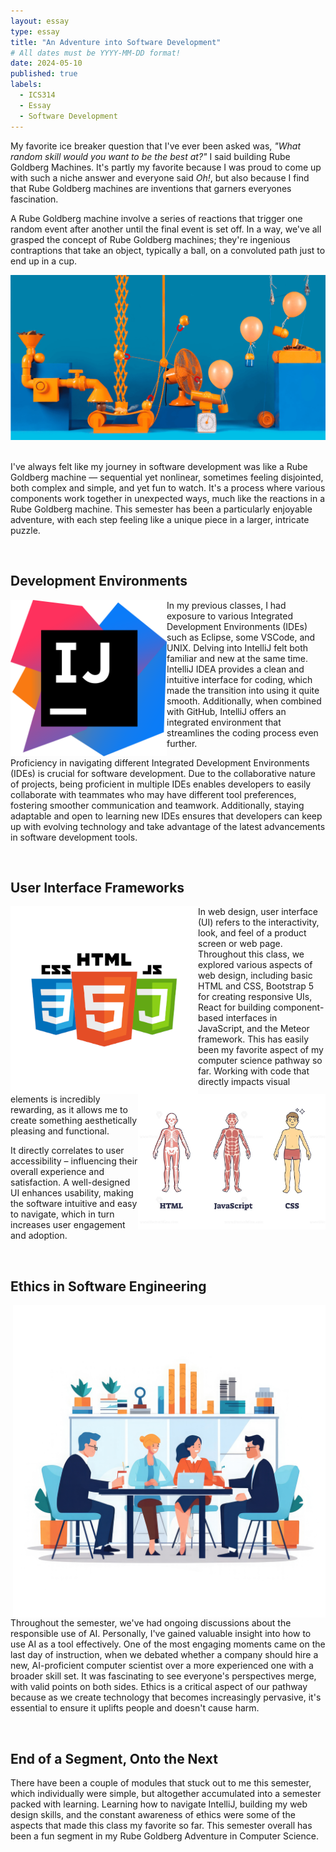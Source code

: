 ```yaml
---
layout: essay
type: essay
title: "An Adventure into Software Development"
# All dates must be YYYY-MM-DD format!
date: 2024-05-10
published: true
labels:
  - ICS314
  - Essay
  - Software Development
---
```


My favorite ice breaker question that I've ever been asked was, *"What random skill would you want to be the best at?"* I said building Rube Goldberg Machines. It's partly my favorite because I was proud to come up with such a niche answer and everyone said *Oh!*, but also because I find that Rube Goldberg machines are inventions that garners everyones fascination.

A Rube Goldberg machine involve a series of reactions that trigger one random event after another until the final event is set off. In a way, we've all grasped the concept of Rube Goldberg machines; they're ingenious contraptions that take an object, typically a ball, on a convoluted path just to end up in a cup. 

<div align="center">
  <img width=600px src="../img/essay_pics/rgm-adventure/rgm-adventure-1.png" class="img-thumbnail">
</div>

<br>

I've always felt like my journey in software development was like a Rube Goldberg machine — sequential yet nonlinear, sometimes feeling disjointed, both complex and simple, and yet fun to watch. It's a process where various components work together in unexpected ways, much like the reactions in a Rube Goldberg machine. This semester has been a particularly enjoyable adventure, with each step feeling like a unique piece in a larger, intricate puzzle.

<br>

## Development Environments

<img align="left" width=250px src="../img/essay_pics/rgm-adventure/rgm-adventure_2.png">

In my previous classes, I had exposure to various Integrated Development Environments (IDEs) such as Eclipse, some VSCode, and UNIX. Delving into IntelliJ felt both familiar and new at the same time. IntelliJ IDEA provides a clean and intuitive interface for coding, which made the transition into using it quite smooth. Additionally, when combined with GitHub, IntelliJ offers an integrated environment that streamlines the coding process even further. 

Proficiency in navigating different Integrated Development Environments (IDEs) is crucial for software development. Due to the collaborative nature of projects, being proficient in multiple IDEs enables developers to easily collaborate with teammates who may have different tool preferences, fostering smoother communication and teamwork. Additionally, staying adaptable and open to learning new IDEs ensures that developers can keep up with evolving technology and take advantage of the latest advancements in software development tools.

<br>

## User Interface Frameworks

<img align="left" width=300px src="../img/essay_pics/rgm-adventure/rgm-adventure-6.png">
<img align="right" width=300px src="../img/essay_pics/rgm-adventure/rgm-adventure-5.webp">

In web design, user interface (UI) refers to the interactivity, look, and feel of a product screen or web page. 
Throughout this class, we explored various aspects of web design, including basic HTML and CSS, Bootstrap 5 for creating responsive UIs, React for building component-based interfaces in JavaScript, and the Meteor framework. This has easily been my favorite aspect of my computer science pathway so far. Working with code that directly impacts visual elements is incredibly rewarding, as it allows me to create something aesthetically pleasing and functional.

It directly correlates to user accessibility – influencing their overall experience and satisfaction. A well-designed UI enhances usability, making the software intuitive and easy to navigate, which in turn increases user engagement and adoption.

<br>

## Ethics in Software Engineering

<img align="right" width="500px" src="../img/essay_pics/rgm-adventure/rgm-adventure-4.webp">

Throughout the semester, we've had ongoing discussions about the responsible use of AI. Personally, I've gained valuable insight into how to use AI as a tool effectively. One of the most engaging moments came on the last day of instruction, when we debated whether a company should hire a new, AI-proficient computer scientist over a more experienced one with a broader skill set. It was fascinating to see everyone's perspectives merge, with valid points on both sides. Ethics is a critical aspect of our pathway because as we create technology that becomes increasingly pervasive, it's essential to ensure it uplifts people and doesn't cause harm.

<br>

## End of a Segment, Onto the Next

There have been a couple of modules that stuck out to me this semester, which individually were simple, but altogether accumulated into a semester packed with learning. Learning how to navigate IntelliJ, building my web design skills, and the constant awareness of ethics were some of the aspects that made this class my favorite so far. This semester overall has been a fun segment in my Rube Goldberg Adventure in Computer Science.

